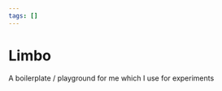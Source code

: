 ```yaml
---
tags: []
---
```


# Limbo

A boilerplate / playground for me which I use for experiments

<!--
\## Structure  
  
The project divided in four big subsections:  
  
\- app - here the business logic  
\- server - here the server (there can be no servers)  
\- .internals - configurations for third-party packages  
\- .utils - utils, helpers, validations, preconfigurations  
  
\`\`\`bash  
├── .internals  
│   ├── foo  
│   └── bar  
├── app  
│   ├── core  
│   ├── lss  
│   ├── modules  
│   ├── styles  
│   ├── index.html  
│   ├── index.jsx  
│   └── manifest.json  
├── server  
├── .env.example  
└── .env  
\`\`\`  
  
\### Приложение / Application  
  
\*\*Приложение (app)\*\* \- это корневая единица проекты  
  
Приложений может быть несколько, тогда это так называемые \*\*sub-apps\*\*  
  
Приложение строится по принципу \_package by feature, not by layer\_  
  
\### Модули / Modules  
  
\*\*Модули\*\* \- это логические части на которые может быть разделено \*\*приложение\*\*. Их также допустимо называть \*\*фичами\*\*  
  
\_Примеры\_  
  
1\. В \*\*приложении\*\* есть возможность оставлять заметки к товару, тогда создаем следующую структуру:  
  
\`\`\`  
└── app  
 └── modules └── notes ├── components          # Связанные с модулем компоненты │   ├── Notes │   │   ├── Notes.css │   │   ├── Notes.jsx │   │   └── index.js │   └── Label │       ├── Notes.css │       ├── Notes.jsx │       └── index.js ├── services │   ├── notes.duck.js   # Redux Actions / Action Creators / Reducer │   └── notes.api.js    # API для сохранения заметок └── index.js            # Все публичные вызовы экспортируются через этот файл\`\`\`  
  
Используем в других \*\*модулях\*\*  
  
\`\`\`js  
// some-other-module  
import { Notes, saveNote } from 'Modules/notes' // 'М' большая, т. к. используем webpack.resolve.alias  
...  
<Notes />  
...  
saveNote()  
\`\`\`  
  
2\. Хотим выделить все что связано с формами в отдельный \*\*модуль\*\*  
  
\`\`\`  
└── app  
 └── modules └── form ├── components         # Связанные с модулем компоненты │   ├── Field │   │   ├── Field.css │   │   ├── Field.jsx │   │   └── index.js │   └── Label │       ├── Label.css │       ├── Label.jsx │       └── index.js ├── services │   ├── form.duck.js   # Redux Actions / Action Creators / Reducer │   └── form.api.js    # API для сохранения заметок └── index.js           # Все публичные вызовы экспортируются через этот файл\`\`\`  
  
3\. Другие примеры  
  
\- \*\*Модуль\*\* \_SEO\_ \- директория \`modules/seo\`, содержит компоненты и сервисы, позволяющие отображать SEO информацию  
\- \*\*Модуль\*\* \_Chat\_ \- директория \`modules/chat\`, содержит компоненты и сервисы чата  
  
\*\*Модуль\*\* может включать в себя все что угодно, \*\*компоненты\*\*, \*\*сервисы\*\*, \*\*саги\*\*, \*\*утки\*\*  
Сервисы не могут включать в себя модули  
  
Иными словами \*\*Модуль\*\* \> \*\*Сервис\*\*  
  
\[?\] Если модуль сильно разрастается, или несколько модулей сильно связаны друг с другом (чего лучше не допускать), то нужно создать несколько модулей с префиксом главного модуля, вместо создания вложенности, например:  
  
\`\`\`bash  
\# Плохо  
└── modules  
 └── name └── submodule\# Хорошо  
└── modules  
 ├── name └── name-submodule\`\`\`  
  
\### Сервисы / Services  
  
\_Сервис\_ \- это паттерн  
  
\_Сервис Авторизации\_  
  
\`\`\`js  
export const user = null  
export function logIn() {  
 ...}  
  
export function logOut() {  
 ...}  
  
// some-file-that-uses-service.js  
import \* as Auth from 'some-module/auth.service'  
...  
Auth.logIn()  
\`\`\`  
  
\_Сервис Rest API\_  
  
\`\`\`js  
// some-module/api.service.js  
...  
export function fetchUsers() {  
 ...}  
  
export function fetchPosts(userId) {  
 ...}  
  
// some-file-that-uses-service.js  
import \* as API from 'some-module/api.service'  
...  
API.fetchUsers()  
\`\`\`  
  
\### Классное правило  
  
Если ты что то имопртируешь, подумай можно ли это выделить в отдельный пакет? (utils, configs),  
Если можно - то этот файл не должен лежать с файлами логики, он должен лежать отдельно  
  
\## How to run  
  
Make sure you've installed node 8.0.0+ and npm 5.0.0+  
  
\`\`\`bash  
cd limbonpm installnpm start\`\`\`  
  
\## What's inside?  
  
\### Consistent script running  
  
\`\`\`bash  
npm start      # Run servernpm run build  # Build artifacts\`\`\`  
  
\### Tests  
  
\`\`\`bash  
npm test                           # Run tests  
\# Tests are written using jest, therefore you can use its cli options  
npm test -- -t User --watchAll     # Run only tests containing \`User\` # in watch mode\`\`\`  
  
\### \`.env\` file  
  
Use it for changing environment variables  
  
\### Simplified and consistent generation of files via hygen (generact, plop)?  
  
\`\`\`  
npm run gen                         # Run generator  
  
\# TODO  
npm run cc                          # Create component  
npm run cm                          # Create module  
npm run cd                          # Create duck  
npm run cs                          # Create service  
npm run cr                          # Create route  
npm run ca                          # Create ajax request (with mocks)  
npm run cl                          # Create selectors  
\`\`\`  
  
\### Styleguidist  
  
Run  
  
\`\`\`  
npm run styleguide                  # Run styleguidist at http://localhost:7010  
\`\`\`  
  
New examples are automatically added when creating a component (unless \`--no-example\` flag is specified)  
  
\### Style, UI  
  
\`\`\`  
npm run lint \[-- --all\]             # Lint changed files (or all files)  
npm run lint:styles \[-- --all\]      # Lint changed styles (or all files)  
npm run lint:scripts \[-- --all\]     # Lint changed scripts (or all files)  
npm run format \[-- --all\]           # Autoformat changed files (or all files)  
\`\`\`  
  
\### Monitoring selfconditions  
  
\`\`\`  
npm outdated  
npx cloc  
npx madge  
npx webpack-bundle-analyzer  
npx depcheck  
\`\`\`  
  
\## FAQ  
  
\### What if I really like semicolons?  
  
Shame on you!  
  
\`\`\`bash  
echo '{ "semi": true }' > .prettierrc\`\`\`  
  
\## TODO  
  
\- \[ \] Commons  
  \- \[x\] env  
  \- \[ \] npmrc  
  \- \[ \] nodemon  
  \- \[ \] debug  
\- \[ \] JavaScript  
  \- \[x\] ES6 via Babel (presets: \`env\`, \`react\`)  
\- \[ \] Git  
  \- \[ \] hooks  
  \- \[ \] gitignore  
  \- \[ \] gitattributes  
\- \[ \] Frontend  
  \- \[x\] react (v16)  
  \- \[x\] redux  
  \- \[x\] reselect  
  \- \[x\] redux-thunk  
  \- \[x\] redux-actions  
  \- \[x\] react-helmet  
  \- \[x\] react-router (v4)  
  \- \[x\] HMR  
\- \[ \] Generator  
  \- \[x\] Component  
    \- \[ \] add \`--no-example\`  
 \- \[ \] add \`--run-tests\`  
 \- \[x\] Module?  
  \- \[x\] Duck?  
  \- \[x\] Action?  
\- \[ \] Server  
  \- \[x\] koa, koa-helmet  
  \- \[ \] webpack  
\- \[ \] Tests  
  \- \[ \] jest  
  \- \[ \] Gemini  
  \- \[ \] nightwatch  
\- \[ \] Style  
  \- \[ \] PostCSS  
    \- \[ \] postcss-use  
    \- \[ \] postcss-autoreset  
  \- \[ \] eslint  
  \- \[x\] prettier  
  \- \[ \] stylelint  
  \- \[x\] .editorconfig  
\- \[ \] styleguidist  
  \- \[\] ??  
  
+++NOTES  
+++SagA  
???ImmutableJS  
  
env переменные должен указываться явно в консоли  
  
\### Разница между модулем и утилитой  
  
Модуль - это то, что имеет смысл только внутри текущего приложения  
Утилита - это то, что имеет смысл переиспользовать. В идеале все утилиты должны приходить из npm  
  
  
 app clean # removes \`coverage\` directory
-->